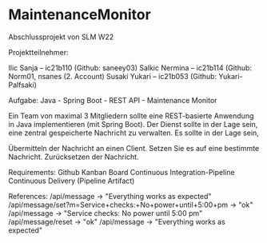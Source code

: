 # MaintenanceMonitor
Abschlussprojekt von SLM W22

Projektteilnehmer:

Ilic Sanja – ic21b110 (Github: saneey03)
Salkic Nermina – ic21b114 (Github: Norm01, nsanes (2. Account)
Susaki Yukari – ic21b053 (Github: Yukari-Palfsaki)

Aufgabe:
Java - Spring Boot - REST API - Maintenance Monitor

Ein Team von maximal 3 Mitgliedern sollte eine REST-basierte Anwendung in Java implementieren (mit Spring Boot). Der Dienst sollte in der Lage sein, eine zentral gespeicherte Nachricht zu verwalten. Es sollte in der Lage sein,

Übermitteln der Nachricht an einen Client.
Setzen Sie es auf eine bestimmte Nachricht.
Zurücksetzen der Nachricht.

Requirements:
Github
Kanban Board
Continuous Integration-Pipeline
Continuous Delivery (Pipeline Artifact)

References:
/api/message                                                                                       -> "Everything works as expected"
/api/message/set?m=Service+checks:+No+power+until+5:00+pm  -> "ok"
/api/message                                                                                       -> "Service checks: No power until 5:00 pm"
/api/message/reset                                                                                 -> "ok"
/api/message                                                                                       -> "Everything works as expected"
